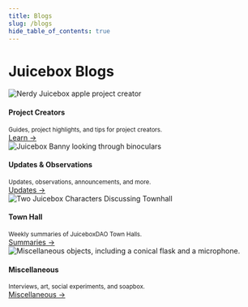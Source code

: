 ```yaml
---
title: Blogs
slug: /blogs
hide_table_of_contents: true
---
```


<style>{`
.card {
  border: solid 1px var(--ifm-color-primary);
} 

img {
  width: 100%;
}

@media screen and (max-width: 996px) and (min-width: 505px) {
  img { 
    display: none !important;
  }
}

h4 { 
  color: var(--ifm-font-color-base);
}
`}</style>
<h1 style={{fontSize: "3rem", textAlign: "center", color: "var(--ifm-heading-color)"}}>Juicebox Blogs</h1>
<div class="container" style={{marginTop: "30px"}}>
  <div class="row">
    <div class="col col--3" style={{marginBottom: "30px"}}>
      <div class="card">
        <div class="card__image">
          <img
            src="/img/blog/projectcreators.webp"
            alt="Nerdy Juicebox apple project creator"
          />
        </div>
        <div class="card__body">
          <h4>Project Creators</h4>
          <small>
            Guides, project highlights, and tips for project creators.
          </small>
        </div>
        <div class="card__footer">
          <a class="button button--primary button--block" href="/blog">Learn →</a>
        </div>
      </div>
    </div>
    <div class="col col--3" style={{marginBottom: "30px"}}>
      <div class="card">
        <div class="card__image">
          <img
            src="/img/blog/updates.webp"
            alt="Juicebox Banny looking through binoculars"
          />
        </div>
        <div class="card__body">
          <h4>Updates & Observations</h4>
          <small>
            Updates, observations, announcements, and more.
          </small>
        </div>
        <div class="card__footer">
          <a class="button button--primary button--block" href="/updates">Updates →</a>
        </div>
      </div>
    </div>
    <div class="col col--3" style={{marginBottom: "30px"}}>
      <div class="card">
        <div class="card__image">
          <img
            src="/img/blog/townhall.webp"
            alt="Two Juicebox Characters Discussing Townhall"
          />
        </div>
        <div class="card__body">
          <h4>Town Hall</h4>
          <small>
            Weekly summaries of JuiceboxDAO Town Halls.
          </small>
        </div>
        <div class="card__footer">
          <a class="button button--primary button--block" href="/town-hall">Summaries →</a>
        </div>
      </div>
    </div>
    <div class="col col--3" style={{marginBottom: "30px"}}>
      <div class="card">
        <div class="card__image">
          <img
            src="/img/blog/miscellaneous.webp"
            alt="Miscellaneous objects, including a conical flask and a microphone."
          />
        </div>
        <div class="card__body">
          <h4>Miscellaneous</h4>
          <small>
            Interviews, art, social experiments, and soapbox.
          </small>
        </div>
        <div class="card__footer">
          <a class="button button--primary button--block" href="/misc">Miscellaneous →</a>
        </div>
      </div>
    </div>
  </div>
</div>
